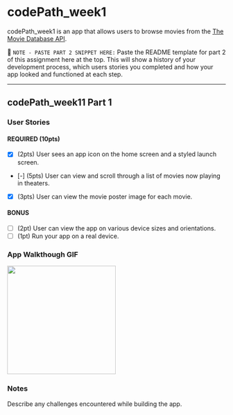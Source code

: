 # codePath_week1

codePath_week1 is an app that allows users to browse movies from the [The Movie Database API](http://docs.themoviedb.apiary.io/#).

📝 `NOTE - PASTE PART 2 SNIPPET HERE:` Paste the README template for part 2 of this assignment here at the top. This will show a history of your development process, which users stories you completed and how your app looked and functioned at each step.

---

## codePath_week11 Part 1

### User Stories

#### REQUIRED (10pts)
- [x] (2pts) User sees an app icon on the home screen and a styled launch screen.
- [-] (5pts) User can view and scroll through a list of movies now playing in theaters.
- [x] (3pts) User can view the movie poster image for each movie.

#### BONUS
- [ ] (2pt) User can view the app on various device sizes and orientations.
- [ ] (1pt) Run your app on a real device.

### App Walkthough GIF

<img src="https://media.giphy.com/media/KyIc049KtSHg5n1TSE/giphy.gif" width=250><br>


### Notes
Describe any challenges encountered while building the app.
